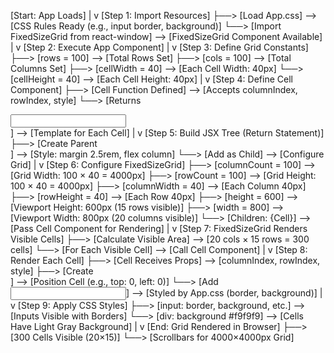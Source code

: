 [Start: App Loads]
    |
    v
[Step 1: Import Resources]
    ├──> [Load App.css] --> [CSS Rules Ready (e.g., input border, background)]
    └──> [Import FixedSizeGrid from react-window] --> [FixedSizeGrid Component Available]
    |
    v
[Step 2: Execute App Component]
    |
    v
[Step 3: Define Grid Constants]
    ├──> [rows = 100] --> [Total Rows Set]
    ├──> [cols = 100] --> [Total Columns Set]
    ├──> [cellWidth = 40] --> [Each Cell Width: 40px]
    └──> [cellHeight = 40] --> [Each Cell Height: 40px]
    |
    v
[Step 4: Define Cell Component]
    ├──> [Cell Function Defined] --> [Accepts columnIndex, rowIndex, style]
    └──> [Returns <div style={style}><input w-full h-full /></div>] --> [Template for Each Cell]
    |
    v
[Step 5: Build JSX Tree (Return Statement)]
    ├──> [Create Parent <div>] --> [Style: margin 2.5rem, flex column]
    └──> [Add <FixedSizeGrid> as Child] --> [Configure Grid]
    |
    v
[Step 6: Configure FixedSizeGrid]
    ├──> [columnCount = 100] --> [Grid Width: 100 × 40 = 4000px]
    ├──> [rowCount = 100] --> [Grid Height: 100 × 40 = 4000px]
    ├──> [columnWidth = 40] --> [Each Column 40px]
    ├──> [rowHeight = 40] --> [Each Row 40px]
    ├──> [height = 600] --> [Viewport Height: 600px (15 rows visible)]
    ├──> [width = 800] --> [Viewport Width: 800px (20 columns visible)]
    └──> [Children: {Cell}] --> [Pass Cell Component for Rendering]
    |
    v
[Step 7: FixedSizeGrid Renders Visible Cells]
    ├──> [Calculate Visible Area] --> [20 cols × 15 rows = 300 cells]
    └──> [For Each Visible Cell] --> [Call Cell Component]
    |
    v
[Step 8: Render Each Cell]
    ├──> [Cell Receives Props] --> [columnIndex, rowIndex, style]
    ├──> [Create <div style={style}>] --> [Position Cell (e.g., top: 0, left: 0)]
    └──> [Add <input w-full h-full />] --> [Styled by App.css (border, background)]
    |
    v
[Step 9: Apply CSS Styles]
    ├──> [input: border, background, etc.] --> [Inputs Visible with Borders]
    └──> [div: background #f9f9f9] --> [Cells Have Light Gray Background]
    |
    v
[End: Grid Rendered in Browser]
    ├──> [300 Cells Visible (20×15)]
    └──> [Scrollbars for 4000×4000px Grid]